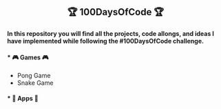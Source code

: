 ##  <p align="center"> 🏆 100DaysOfCode 🏆 </p>



#### In this repository you will find all the projects, code allongs, and ideas I have implemented while following the #100DaysOfCode challenge.


#### * 🎮 Games 🎮

* Pong Game
* Snake Game

#### * 📲 Apps 📲
